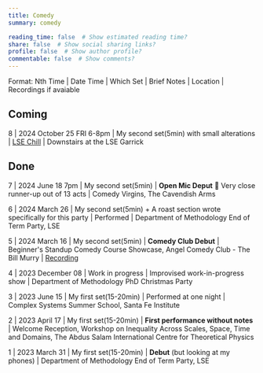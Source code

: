 ```yaml
---
title: Comedy
summary: comedy

reading_time: false  # Show estimated reading time?
share: false  # Show social sharing links?
profile: false  # Show author profile?
commentable: false  # Show comments?
---
```


Format: Nth Time | Date Time | Which Set | Brief Notes | Location | Recordings if avaiable


## Coming 

8 | 2024 October 25 FRI 6-8pm | My second set(5min) with small alterations | [LSE Chill](https://www.lse.ac.uk/Events/2024/10/202410251900/LSE-Chill) | Downstairs at the LSE Garrick

## Done

7 | 2024 June 18 7pm | My second set(5min) | **Open Mic Deput** 🥈 Very close runner-up out of 13 acts | Comedy Virgins, The Cavendish Arms


6 | 2024 March 26 | My second set(5min) + A roast section wrote specifically for this party | Performed | Department of Methodology End of Term Party, LSE

5 | 2024 March 16 | My second set(5min) | **Comedy Club Debut** | Beginner's Standup Comedy Course Showcase, Angel Comedy Club - The Bill Murry | [Recording](https://www.instagram.com/reel/C8fZ5VXASc2/?utm_source=ig_web_copy_link&igsh=MzRlODBiNWFlZA==)

4 | 2023 December 08 | Work in progress | Improvised work-in-progress show | Department of Methodology PhD Christmas Party

3 | 2023 June 15 | My first set(15-20min) | Performed at one night | Complex Systems Summer School, Santa Fe Institute

2 | 2023 April 17 | My first set(15-20min) | **First performance without notes** | Welcome Reception, Workshop on Inequality Across Scales, Space, Time and Domains, The Abdus Salam International Centre for Theoretical Physics

1 | 2023 March 31 | My first set(15-20min) | **Debut** (but looking at my phones) | Department of Methodology End of Term Party, LSE
